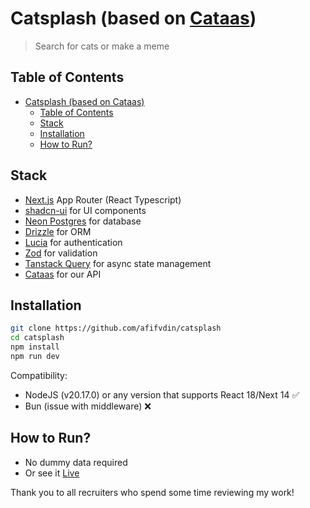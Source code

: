 # Catsplash (based on [Cataas](https://cataas.com))
> Search for cats or make a meme
## Table of Contents
- [Catsplash (based on Cataas)](#catsplash-based-on-cataas)
  - [Table of Contents](#table-of-contents)
  - [Stack](#stack)
  - [Installation](#installation)
  - [How to Run?](#how-to-run)

## Stack
- [Next.js](https://nextjs.org) App Router (React Typescript)
- [shadcn-ui](https://ui.shadcn.com) for UI components
- [Neon Postgres](https://neon.tech) for database
- [Drizzle](https://orm.drizzle.team) for ORM
- [Lucia](https://lucia-auth.com) for authentication
- [Zod](https://zod.dev) for validation
- [Tanstack Query](https://tanstack.com/query/latest) for async state management
- [Cataas](https://cataas.com) for our API

## Installation
```bash
git clone https://github.com/afifvdin/catsplash
cd catsplash
npm install
npm run dev
```
Compatibility:
-   NodeJS (v20.17.0) or any version that supports React 18/Next 14 ✅
-   Bun (issue with middleware) ❌

## How to Run?
- No dummy data required
- Or see it [Live](https://catsplash.afifvidn.dev)

Thank you to all recruiters who spend some time reviewing my work!